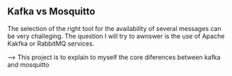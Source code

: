 ## Kafka vs Mosquitto

The selection of the right tool for the availability of several messages can be very challeging. 
The question I will try to awnswer is the use of Apache Kakfka or RabbitMQ services.


 --> This project is to explain to myself the core diferences between kafka and mosquitto